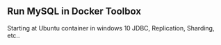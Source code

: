Run MySQL in Docker Toolbox
-----
Starting at Ubuntu container in windows 10
JDBC, Replication, Sharding, etc..
